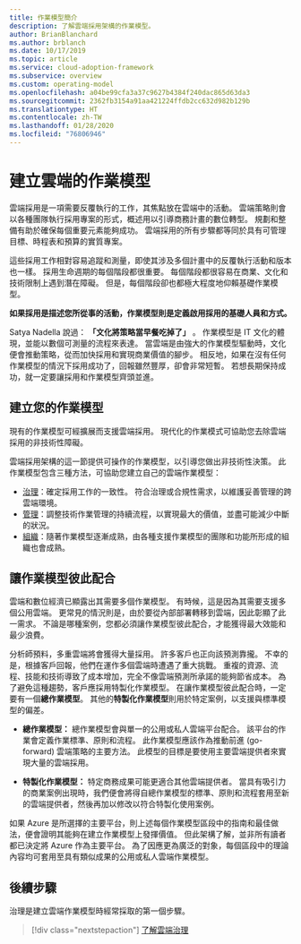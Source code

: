 ```yaml
---
title: 作業模型簡介
description: 了解雲端採用架構的作業模型。
author: BrianBlanchard
ms.author: brblanch
ms.date: 10/17/2019
ms.topic: article
ms.service: cloud-adoption-framework
ms.subservice: overview
ms.custom: operating-model
ms.openlocfilehash: a04be99cfa3a37c9627b4384f240dac865d63da3
ms.sourcegitcommit: 2362fb3154a91aa421224ffdb2cc632d982b129b
ms.translationtype: HT
ms.contentlocale: zh-TW
ms.lasthandoff: 01/28/2020
ms.locfileid: "76806946"
---
```

# <a name="establish-an-operating-model-for-the-cloud"></a>建立雲端的作業模型

雲端採用是一項需要反覆執行的工作，其焦點放在雲端中的活動。 雲端策略則會以各種團隊執行採用專案的形式，概述用以引導商務計畫的數位轉型。 規劃和整備有助於確保每個重要元素能夠成功。 雲端採用的所有步驟都等同於具有可管理目標、時程表和預算的實質專案。

這些採用工作相對容易追蹤和測量，即使其涉及多個計畫中的反覆執行活動和版本也一樣。 採用生命週期的每個階段都很重要。 每個階段都很容易在商業、文化和技術限制上遇到潛在障礙。 但是，每個階段卻也都極大程度地仰賴基礎作業模型。

**如果採用是描述您所從事的活動，作業模型則是定義啟用採用的基礎人員和方式。**

Satya Nadella 說過： **「文化將策略當早餐吃掉了」** 。 作業模型是 IT 文化的體現，並能以數個可測量的流程來表達。 當雲端是由強大的作業模型驅動時，文化便會推動策略，從而加快採用和實現商業價值的腳步。 相反地，如果在沒有任何作業模型的情況下採用成功了，回報雖然豐厚，卻會非常短暫。 若想長期保持成功，就一定要讓採用和作業模型齊頭並進。

## <a name="establish-your-operating-model"></a>建立您的作業模型

現有的作業模型可經擴展而支援雲端採用。 現代化的作業模式可協助您去除雲端採用的非技術性障礙。

雲端採用架構的這一節提供可操作的作業模型，以引導您做出非技術性決策。 此作業模型包含三種方法，可協助您建立自己的雲端作業模型：

- [治理](../govern/index.md)：確定採用工作的一致性。 符合治理或合規性需求，以維護妥善管理的跨雲端環境。
- [管理](../manage/index.md)：調整技術作業管理的持續流程，以實現最大的價值，並盡可能減少中斷的狀況。
- [組織](../organize/index.md)：隨著作業模型逐漸成熟，由各種支援作業模型的團隊和功能所形成的組織也會成熟。

## <a name="align-operating-models"></a>讓作業模型彼此配合

雲端和數位經濟已顯露出其需要多個作業模型。 有時候，這是因為其需要支援多個公用雲端。 更常見的情況則是，由於要從內部部署轉移到雲端，因此彰顯了此一需求。 不論是哪種案例，您都必須讓作業模型彼此配合，才能獲得最大效能和最少浪費。

分析師預料，多重雲端將會獲得大量採用。 許多客戶也正向該預測靠攏。 不幸的是，根據客戶回報，他們在運作多個雲端時遭遇了重大挑戰。 重複的資源、流程、技能和技術導致了成本增加，完全不像雲端預測所承諾的能夠節省成本。 為了避免這種趨勢，客戶應採用特製化作業模型。 在讓作業模型彼此配合時，一定要有一個**總作業模型**。 其他的**特製化作業模型**則用於特定案例，以支援與標準模型的偏差。

- **總作業模型：** 總作業模型會與單一的公用或私人雲端平台配合。 該平台的作業會定義作業標準、原則和流程。 此作業模型應該作為推動前進 (go-forward) 雲端策略的主要方法。 此模型的目標是要使用主要雲端提供者來實現大量的雲端採用。

- **特製化作業模型：** 特定商務成果可能更適合其他雲端提供者。 當具有吸引力的商業案例出現時，我們便會將得自總作業模型的標準、原則和流程套用至新的雲端提供者，然後再加以修改以符合特製化使用案例。

如果 Azure 是所選擇的主要平台，則上述每個作業模型區段中的指南和最佳做法，便會證明其能夠在建立作業模型上發揮價值。 但此架構了解，並非所有讀者都已決定將 Azure 作為主要平台。 為了因應更為廣泛的對象，每個區段中的理論內容均可套用至具有類似成果的公用或私人雲端作業模型。

## <a name="next-steps"></a>後續步驟

治理是建立雲端作業模型時經常採取的第一個步驟。

> [!div class="nextstepaction"]
> [了解雲端治理](../govern/index.md)
